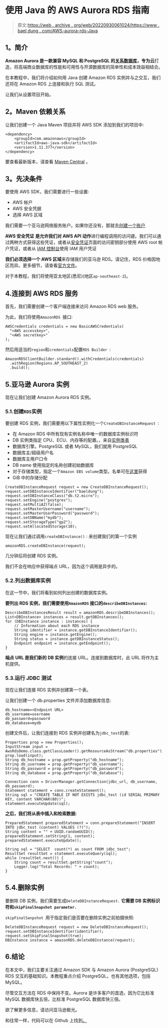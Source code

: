 # 使用 Java 的 AWS Aurora RDS 指南

> 原文:[https://web . archive . org/web/20220930061024/https://www . bael dung . com/AWS-aurora-rds-Java](https://web.archive.org/web/20220930061024/https://www.baeldung.com/aws-aurora-rds-java)

## **1。简介**

**Amazon Aurora 是一款兼容 MySQL 和 PostgreSQL 的[关系数据库](https://web.archive.org/web/20220628145323/https://aws.amazon.com/relational-database/)，专为云**打造，将高端商业数据库的性能和可用性与开源数据库的简单性和成本效益相结合。

在本教程中，我们将介绍如何用 Java 创建 Amazon RDS 实例并与之交互，我们还将在 Amazon RDS 上连接和执行 SQL 测试。

让我们从设置项目开始。

## **2。Maven 依赖关系**

让我们创建一个 Java Maven 项目并将 AWS SDK 添加到我们的项目中:

```
<dependency>
    <groupId>com.amazonaws</groupId>
    <artifactId>aws-java-sdk</artifactId>
    <version>1.11.377</version>
</dependency>
```

要查看最新版本，请查看 [Maven Central](https://web.archive.org/web/20220628145323/https://search.maven.org/search?q=g:com.amazonaws%20AND%20a:aws-java-sdk&core=gav) 。

## **3。先决条件**

要使用 AWS SDK，我们需要进行一些设置:

*   AWS 帐户
*   AWS 安全凭据
*   选择 AWS 区域

我们需要一个亚马逊网络服务账户。如果你还没有，那就去[创建一个账户](https://web.archive.org/web/20220628145323/https://portal.aws.amazon.com/gp/aws/developer/registration/index.html)

**AWS 安全凭证** **是允许我们对 AWS API 动作**进行编程调用的访问键。我们可以通过两种方式获得这些凭证，或者从[安全凭证](https://web.archive.org/web/20220628145323/https://console.aws.amazon.com/iam/home#security_credential)页面的访问密钥部分使用 AWS root 帐户凭证，或者从 [IAM 控制台](https://web.archive.org/web/20220628145323/https://console.aws.amazon.com/iam/home)使用 IAM 用户凭证

**我们必须选择一个 AWS 区域**来存储我们的亚马逊 RDS。请记住，RDS 价格因地区而异。更多细节，请查看[官方文件](https://web.archive.org/web/20220628145323/https://aws.amazon.com/rds/aurora/pricing/)。

对于本教程，我们将使用亚太地区(悉尼)(地区`ap-southeast-2`)。

## 4.连接到 AWS RDS 服务

首先，我们需要创建一个客户端连接来访问 Amazon RDS web 服务。

为此，我们将使用`AmazonRDS `接口:

```
AWSCredentials credentials = new BasicAWSCredentials(
  "<AWS accesskey>", 
  "<AWS secretkey>"
); 
```

然后用适当的`region`和`credentials`配置`RDS Builder `:

```
AmazonRDSClientBuilder.standard().withCredentials(credentials)
  .withRegion(Regions.AP_SOUTHEAST_2)
  .build(); 
```

## 5.亚马逊 Aurora 实例

现在让我们创建 Amazon Aurora RDS 实例。

### 5.1.创建`RDS`实例

要创建 RDS 实例，我们需要用以下属性实例化一个`CreateDBInstanceRequest `:

*   在 Amazon RDS 中所有现有实例名称中唯一的数据库实例标识符
*   DB 实例类指定 CPU、ECU、内存等的配置。，来自[实例类表](https://web.archive.org/web/20220628145323/https://docs.aws.amazon.com/AmazonRDS/latest/UserGuide/Concepts.DBInstanceClass.html)
*   数据库引擎。PostgreSQL 或者 MySQL，我们就用 PostgreSQL
*   数据库主/超级用户名
*   数据库主用户口令
*   DB name 使用指定的名称创建初始数据库
*   对于存储类型，指定一个`Amazon EBS volume`类型。名单可在[这里](https://web.archive.org/web/20220628145323/https://docs.aws.amazon.com/AWSEC2/latest/UserGuide/EBSVolumeTypes.html)获得
*   GiB 中的存储分配

```
CreateDBInstanceRequest request = new CreateDBInstanceRequest();
request.setDBInstanceIdentifier("baeldung");   
request.setDBInstanceClass("db.t2.micro");
request.setEngine("postgres");
request.setMultiAZ(false);
request.setMasterUsername("username");
request.setMasterUserPassword("password");
request.setDBName("mydb");       
request.setStorageType("gp2");   
request.setAllocatedStorage(10); 
```

现在让我们通过调用`createDBInstance()` : 来创建我们的第一个实例

```
amazonRDS.createDBInstance(request); 
```

几分钟后将创建 RDS 实例。

我们不会在响应中获得端点 URL，因为这个调用是异步的。

### 5.2.列出数据库实例

在这一节中，我们将看到如何列出创建的数据库实例。

**要列出 RDS 实例，我们需要使用`AmazonRDS` 接口的`describeDBInstances`:**

```
DescribeDBInstancesResult result = amazonRDS.describeDBInstances();
List<DBInstance> instances = result.getDBInstances();
for (DBInstance instance : instances) {
    // Information about each RDS instance
    String identifier = instance.getDBInstanceIdentifier();
    String engine = instance.getEngine();
    String status = instance.getDBInstanceStatus();
    Endpoint endpoint = instance.getEndpoint();
}
```

**端点** **URL 是我们新的 DB 实例**的连接 URL。连接到数据库时，此 URL 将作为主机提供。

### 5.3.运行 JDBC 测试

现在让我们连接 RDS 实例并创建第一个表。

让我们创建一个 db.properties 文件并添加数据库信息:

```
db_hostname=<Endpoint URL>
db_username=username
db_password=password
db_database=mydb 
```

创建文件后，让我们连接到 RDS 实例并创建名为`jdbc_test`的表:

```
Properties prop = new Properties();
InputStream input = AwsRdsDemo.class.getClassLoader().getResourceAsStream("db.properties");
prop.load(input);
String db_hostname = prop.getProperty("db_hostname");
String db_username = prop.getProperty("db_username");
String db_password = prop.getProperty("db_password");
String db_database = prop.getProperty("db_database"); 
```

```
Connection conn = DriverManager.getConnection(jdbc_url, db_username, db_password);
Statement statement = conn.createStatement();
String sql = "CREATE TABLE IF NOT EXISTS jdbc_test (id SERIAL PRIMARY KEY, content VARCHAR(80))";
statement.executeUpdate(sql); 
```

**之后，我们将从表中插入和检索数据:**

```
PreparedStatement preparedStatement = conn.prepareStatement("INSERT INTO jdbc_test (content) VALUES (?)");
String content = "" + UUID.randomUUID();
preparedStatement.setString(1, content);
preparedStatement.executeUpdate(); 
```

```
String sql = "SELECT  count(*) as count FROM jdbc_test";
ResultSet resultSet = statement.executeQuery(sql);
while (resultSet.next()) {
    String count = resultSet.getString("count");
    Logger.log("Total Records: " + count);
} 
```

## 5.4.删除实例

要删除 DB 实例，我们需要生成`DeleteDBInstanceRequest.` **它需要 DB 实例标识符和`skipFinalSnapshot parameter.`**

`skipFinalSanpshot `用于指定我们是否要在删除实例之前拍摄快照:

```
DeleteDBInstanceRequest request = new DeleteDBInstanceRequest();
request.setDBInstanceIdentifier(identifier);
request.setSkipFinalSnapshot(true);
DBInstance instance = amazonRDS.deleteDBInstance(request);
```

## 6.结论

在本文中，我们主要关注通过 Amazon SDK 与 Amazon Aurora (PostgreSQL) RDS 交互的基础知识。本教程重点介绍 PostgreSQL，也有其他选项，包括 MySQL。

尽管交互方法在 RDS 中保持不变。Aurora 是许多客户的首选，因为它比标准 MySQL 数据库快五倍，比标准 PostgreSQL 数据库快三倍。

欲了解更多信息，请访问亚马逊极光。

和往常一样，代码可以在 Github 上找到[。](https://web.archive.org/web/20220628145323/https://github.com/eugenp/tutorials/tree/master/aws-modules/aws-miscellaneous)